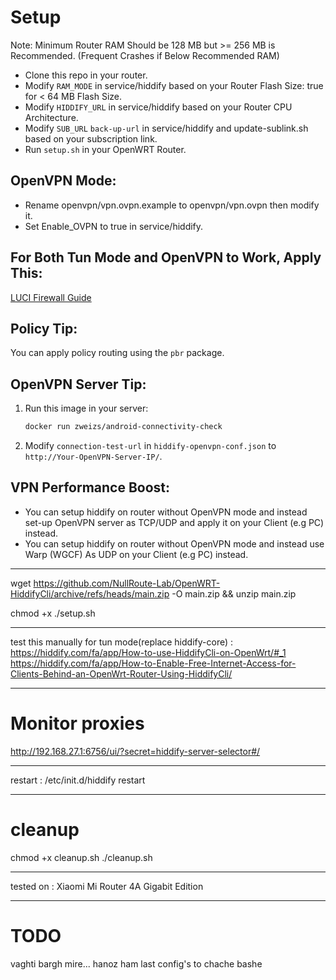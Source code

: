 # Setup
Note: Minimum Router RAM Should be 128 MB but >= 256 MB is Recommended. (Frequent Crashes if Below Recommended RAM)
- Clone this repo in your router.
- Modify `RAM_MODE` in service/hiddify based on your Router Flash Size: true for < 64 MB Flash Size.
- Modify `HIDDIFY_URL` in service/hiddify based on your Router CPU Architecture.
- Modify `SUB_URL` `back-up-url` in service/hiddify and update-sublink.sh based on your subscription link.
- Run `setup.sh` in your OpenWRT Router.

## OpenVPN Mode:
- Rename openvpn/vpn.ovpn.example to openvpn/vpn.ovpn then modify it.
- Set Enable_OVPN to true in service/hiddify.

## For Both Tun Mode and OpenVPN to Work, Apply This:
[LUCI Firewall Guide](https://openwrt.org/docs/guide-user/services/vpn/openvpn/client-luci#b_with_openwrt_1907_alternative_to_the_above_step_41)

## Policy Tip:
You can apply policy routing using the `pbr` package.

## OpenVPN Server Tip:
1. Run this image in your server:
   ```sh
   docker run zweizs/android-connectivity-check
   ```

2. Modify `connection-test-url` in `hiddify-openvpn-conf.json` to `http://Your-OpenVPN-Server-IP/`.

## VPN Performance Boost:
- You can setup hiddify on router without OpenVPN mode and instead set-up OpenVPN server as TCP/UDP and apply it on your Client (e.g PC) instead.
- You can setup hiddify on router without OpenVPN mode and instead use Warp (WGCF) As UDP on your Client (e.g PC) instead.


-----

wget https://github.com/NullRoute-Lab/OpenWRT-HiddifyCli/archive/refs/heads/main.zip -O main.zip && unzip main.zip

chmod +x ./setup.sh

-----

test this manually for tun mode(replace hiddify-core) : 
https://hiddify.com/fa/app/How-to-use-HiddifyCli-on-OpenWrt/#_1
https://hiddify.com/fa/app/How-to-Enable-Free-Internet-Access-for-Clients-Behind-an-OpenWrt-Router-Using-HiddifyCli/


-----------------

# Monitor proxies
http://192.168.27.1:6756/ui/?secret=hiddify-server-selector#/

--------------

restart : /etc/init.d/hiddify restart

------

# cleanup

chmod +x cleanup.sh
./cleanup.sh

------
tested on : Xiaomi Mi Router 4A Gigabit Edition

-----
# TODO
vaghti bargh mire... hanoz ham last config's to chache bashe
